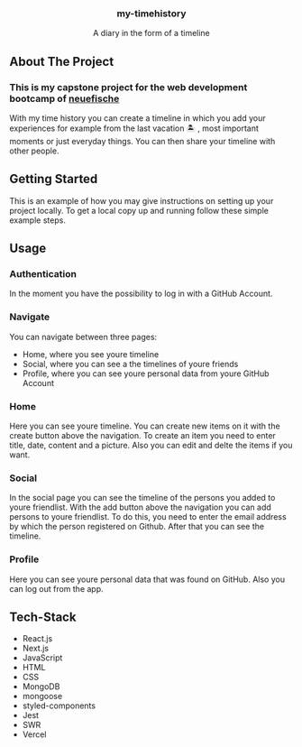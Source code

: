 <div align="center">
  <h3 align="center">my-timehistory</h3>
  <p align="center">
    A diary in the form of a timeline
    <br />
  </p>
</div>

## About The Project
### This is my capstone project for the web development bootcamp of [neuefische](https://www.neuefische.de/)
With my time history you can create a timeline in which you add your experiences for example from the last vacation 🏝 , most important moments or just everyday things. 
You can then share your timeline with other people. 

<!-- GETTING STARTED -->
## Getting Started

This is an example of how you may give instructions on setting up your project locally.
To get a local copy up and running follow these simple example steps.

<!-- USAGE EXAMPLES -->
## Usage

### Authentication 
In the moment you have the possibility to log in with a GitHub Account. 
### Navigate 
You can navigate between three pages:
* Home, where you see youre timeline
* Social, where you can see a the timelines of youre friends
* Profile, where you can see youre personal data from youre GitHub Account
### Home 
Here you can see youre timeline. You can create new items on it with the create button above the navigation. 
To create an item you need to enter title, date, content and a picture. 
Also you can edit and delte the items if you want. 
### Social
In the social page you can see the timeline of the persons you added to youre friendlist. 
With the add button above the navigation you can add persons to youre friendlist. 
To do this, you need to enter the email address by which the person registered on Github. 
After that you can see the timeline. 
### Profile
Here you can see youre personal data that was found on GitHub. 
Also you can log out from the app. 

## Tech-Stack

* React.js
* Next.js
* JavaScript
* HTML
* CSS
* MongoDB
* mongoose
* styled-components
* Jest
* SWR
* Vercel

